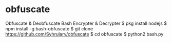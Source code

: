 # obfuscate
Obfuscate &amp; Deobfuscate Bash Encrypter &amp; Decrypter $ pkg install nodejs $ npm install -g bash-obfuscate $ git clone https://github.com/Syhrularv/obfuscate $ cd obfuscate $ python2 bash.py
